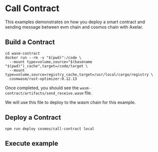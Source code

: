 # Call Contract

This examples demonstrates on how you deploy a smart contract and sending message between evm chain and cosmos chain with Axelar.

## Build a Contract

```
cd wasm-contract
docker run --rm -v "$(pwd)":/code \
  --mount type=volume,source="$(basename "$(pwd)")_cache",target=/code/target \
  --mount type=volume,source=registry_cache,target=/usr/local/cargo/registry \
  cosmwasm/rust-optimizer:0.12.13
```

Once completed, you should see the `wasm-contract/artifacts/send_receive.wasm` file.

We will use this file to deploy to the wasm chain for this example.

## Deploy a Contract

```
npm run deploy cosmos/call-contract local
```

## Execute example
